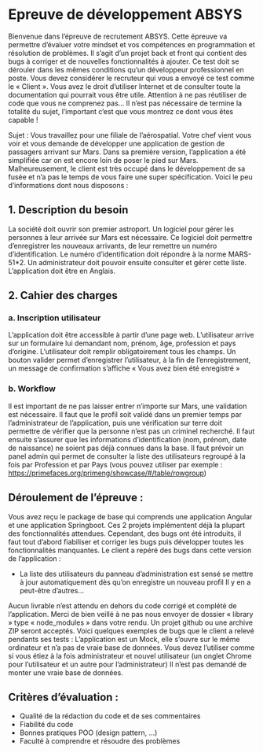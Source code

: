 # Epreuve de développement ABSYS

Bienvenue dans l’épreuve de recrutement ABSYS. Cette épreuve va permettre d’évaluer votre mindset et vos compétences en programmation et résolution de problèmes.
Il s’agit d’un projet back et front qui contient des bugs à corriger et de nouvelles fonctionnalités à ajouter. Ce test doit se dérouler dans les mêmes conditions qu’un développeur professionnel en poste. 
Vous devez considérer le recruteur qui vous a envoyé ce test comme le « Client ». Vous avez le droit d’utiliser Internet et de consulter toute la documentation qui pourrait vous être utile. Attention à ne pas réutiliser de code que vous ne comprenez pas… 
Il n’est pas nécessaire de termine la totalité du sujet, l’important c’est que vous montrez ce dont vous êtes capable ! 

Sujet : Vous travaillez pour une filiale de l’aérospatial. Votre chef vient vous voir et vous demande de développer une application de gestion de passagers arrivant sur Mars.
Dans sa première version, l’application a été simplifiée car on est encore loin de poser le pied sur Mars.
Malheureusement, le client est très occupé dans le développement de sa fusée et n’a pas le temps de vous faire une super spécification. Voici le peu d’informations dont nous disposons :
## 1.	Description du besoin
La société doit ouvrir son premier astroport. Un logiciel pour gérer les personnes à leur arrivée sur Mars est nécessaire.
Ce logiciel doit permettre d’enregistrer les nouveaux arrivants, de leur remettre un numéro d’identification. Le numéro d’identification doit répondre à la norme MARS-51*2. Un administrateur doit pouvoir ensuite consulter et gérer cette liste.
L’application doit être en Anglais.
## 2.	Cahier des charges

### a.	Inscription utilisateur
L’application doit être accessible à partir d’une page web. L’utilisateur arrive sur un formulaire lui demandant nom, prénom, âge, profession et pays d’origine. L’utilisateur doit remplir obligatoirement tous les champs. Un bouton valider permet d’enregistrer l’utilisateur, à la fin de l’enregistrement, un message de confirmation s’affiche « Vous avez bien été enregistré »
### b.	Workflow
Il est important de ne pas laisser entrer n’importe sur Mars, une validation est nécessaire. Il faut que le profil soit validé dans un premier temps par l’administrateur de l’application, puis une vérification sur terre doit permettre de vérifier que la personne n’est pas un criminel recherché. Il faut ensuite s’assurer que les informations d’identification (nom, prénom, date de naissance) ne soient pas déjà connues dans la base.
Il faut prévoir un panel admin qui permet de consulter la liste des utilisateurs regroupé à la fois par Profession et par Pays (vous pouvez utiliser par exemple : https://primefaces.org/primeng/showcase/#/table/rowgroup)


## Déroulement de l’épreuve :
Vous avez reçu le package de base qui comprends une application Angular et une application Springboot. Ces 2 projets implémentent déjà la plupart des fonctionnalités attendues.
Cependant, des bugs ont été introduits, il faut tout d’abord fiabiliser et corriger les bugs puis développer toutes les fonctionnalités manquantes.
Le client a repéré des bugs dans cette version de l’application : 
-	La liste des utilisateurs du panneau d’administration est sensé se mettre à jour automatiquement dès qu’on enregistre un nouveau profil
Il y en a peut-être d’autres…

Aucun livrable n’est attendu en dehors du code corrigé et complété de l’application. Merci de bien veillé à ne pas nous envoyer de dossier « library » type « node_modules » dans votre rendu. Un projet github ou une archive ZIP seront acceptés.
Voici quelques exemples de bugs que le client a relevé pendants ses tests : 
L’application est un Mock, elle s’ouvre sur le même ordinateur et n’a pas de vraie base de données. Vous devez l’utiliser comme si vous étiez à la fois administrateur et nouvel utilisateur (un onglet Chrome pour l’utilisateur et un autre pour l’administrateur) Il n’est pas demandé de monter une vraie base de données.

## Critères d’évaluation : 
-	Qualité de la rédaction du code et de ses commentaires
-	Fiabilité du code
-	Bonnes pratiques POO (design pattern, …)
-	Faculté à comprendre et résoudre des problèmes



